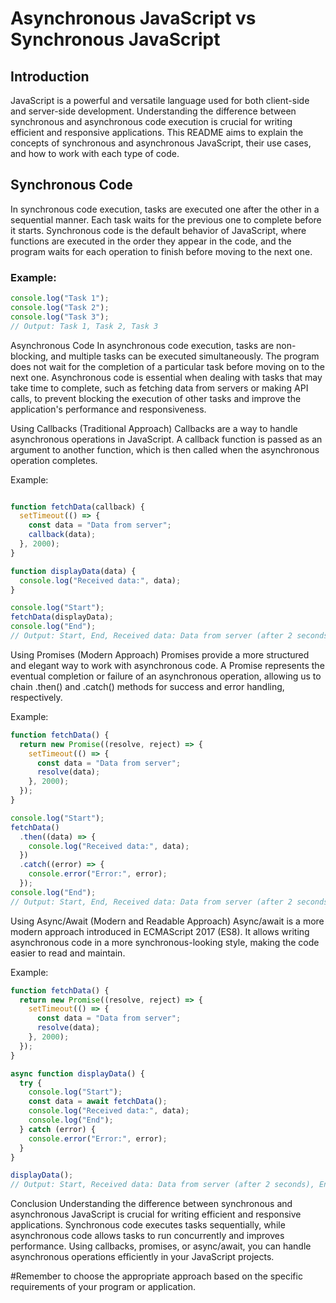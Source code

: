 # Asynchronous JavaScript vs Synchronous JavaScript

## Introduction

JavaScript is a powerful and versatile language used for both client-side and server-side development. Understanding the difference between synchronous and asynchronous code execution is crucial for writing efficient and responsive applications. This README aims to explain the concepts of synchronous and asynchronous JavaScript, their use cases, and how to work with each type of code.

## Synchronous Code

In synchronous code execution, tasks are executed one after the other in a sequential manner. Each task waits for the previous one to complete before it starts. Synchronous code is the default behavior of JavaScript, where functions are executed in the order they appear in the code, and the program waits for each operation to finish before moving to the next one.

### Example:

```javascript
console.log("Task 1");
console.log("Task 2");
console.log("Task 3");
// Output: Task 1, Task 2, Task 3
```
Asynchronous Code
In asynchronous code execution, tasks are non-blocking, and multiple tasks can be executed simultaneously. The program does not wait for the completion of a particular task before moving on to the next one. Asynchronous code is essential when dealing with tasks that may take time to complete, such as fetching data from servers or making API calls, to prevent blocking the execution of other tasks and improve the application's performance and responsiveness.

Using Callbacks (Traditional Approach)
Callbacks are a way to handle asynchronous operations in JavaScript. A callback function is passed as an argument to another function, which is then called when the asynchronous operation completes.

Example:

```javascript

function fetchData(callback) {
  setTimeout(() => {
    const data = "Data from server";
    callback(data);
  }, 2000);
}

function displayData(data) {
  console.log("Received data:", data);
}

console.log("Start");
fetchData(displayData);
console.log("End");
// Output: Start, End, Received data: Data from server (after 2 seconds)
```
Using Promises (Modern Approach)
Promises provide a more structured and elegant way to work with asynchronous code. A Promise represents the eventual completion or failure of an asynchronous operation, allowing us to chain .then() and .catch() methods for success and error handling, respectively.

Example:

```javascript
function fetchData() {
  return new Promise((resolve, reject) => {
    setTimeout(() => {
      const data = "Data from server";
      resolve(data);
    }, 2000);
  });
}

console.log("Start");
fetchData()
  .then((data) => {
    console.log("Received data:", data);
  })
  .catch((error) => {
    console.error("Error:", error);
  });
console.log("End");
// Output: Start, End, Received data: Data from server (after 2 seconds)
```
Using Async/Await (Modern and Readable Approach)
Async/await is a more modern approach introduced in ECMAScript 2017 (ES8). It allows writing asynchronous code in a more synchronous-looking style, making the code easier to read and maintain.

Example:

```javascript
function fetchData() {
  return new Promise((resolve, reject) => {
    setTimeout(() => {
      const data = "Data from server";
      resolve(data);
    }, 2000);
  });
}

async function displayData() {
  try {
    console.log("Start");
    const data = await fetchData();
    console.log("Received data:", data);
    console.log("End");
  } catch (error) {
    console.error("Error:", error);
  }
}

displayData();
// Output: Start, Received data: Data from server (after 2 seconds), End
```
Conclusion
Understanding the difference between synchronous and asynchronous JavaScript is crucial for writing efficient and responsive applications. Synchronous code executes tasks sequentially, while asynchronous code allows tasks to run concurrently and improves performance. Using callbacks, promises, or async/await, you can handle asynchronous operations efficiently in your JavaScript projects.

#Remember to choose the appropriate approach based on the specific requirements of your program or application.
